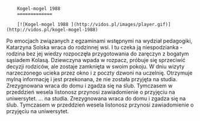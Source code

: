 
        Kogel-mogel 1988 
        =============
        
        [![Kogel-mogel 1988 ](http://vidos.pl/images/player.gif)](http://vidos.pl/kogel-mogel-1988)
        
        
 Po emocjach związanych z egzaminami wstępnymi na wydział pedagogiki, Katarzyna Solska wraca do rodzinnej wsi. I tu czeka ją niespodzianka - rodzina bez jej wiedzy rozpoczęła przygotowania do zaręczyn z bogatym sąsiadem Kolasą. Dziewczyna wpada w rozpacz, próbuje się sprzeciwić decyzji rodziców, ale zostaje zamknięta w swoim pokoju. W dniu wizyty narzeczonego ucieka przez okno i z poczty dzwoni na uczelnię. Otrzymuje mylną informację i jest przekonana, że nie została przyjęta na studia. Zrezygnowana wraca do domu i zgadza się na ślub. Tymczasem w przeddzień wesela listonosz przynosi zawiadomienie o przyjęciu na uniwersytet.   ... na studia. Zrezygnowana wraca do domu i zgadza się na ślub. Tymczasem w przeddzień wesela listonosz przynosi zawiadomienie o przyjęciu na uniwersytet.
    